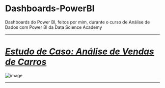 # Dashboards-PowerBI
 Dashboards do Power BI, feitos por mim, durante o curso de Análise de Dados com Power BI da Data Science Academy
***
# *[Estudo de Caso: Análise de Vendas de Carros](https://github.com/kennedyanst/Dashboards-PowerBI/tree/main/Primeiros%20Passos%20com%20Power%20BI)*
![image](https://user-images.githubusercontent.com/90532605/193088671-3451e5d4-74a8-4837-ae13-8247720507ba.png)
***
